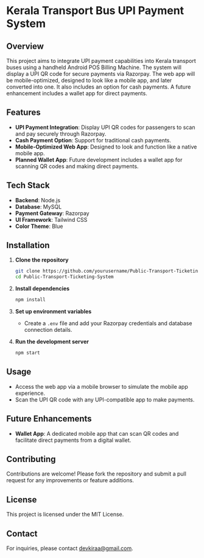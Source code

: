 # Kerala Transport Bus UPI Payment System

## Overview

This project aims to integrate UPI payment capabilities into Kerala transport buses using a handheld Android POS Billing Machine. The system will display a UPI QR code for secure payments via Razorpay. The web app will be mobile-optimized, designed to look like a mobile app, and later converted into one. It also includes an option for cash payments. A future enhancement includes a wallet app for direct payments.

## Features

- **UPI Payment Integration**: Display UPI QR codes for passengers to scan and pay securely through Razorpay.
- **Cash Payment Option**: Support for traditional cash payments.
- **Mobile-Optimized Web App**: Designed to look and function like a native mobile app.
- **Planned Wallet App**: Future development includes a wallet app for scanning QR codes and making direct payments.

## Tech Stack

- **Backend**: Node.js
- **Database**: MySQL
- **Payment Gateway**: Razorpay
- **UI Framework**: Tailwind CSS
- **Color Theme**: Blue

## Installation

1. **Clone the repository**
   ```bash
   git clone https://github.com/yourusername/Public-Transport-Ticketing-System.git
   cd Public-Transport-Ticketing-System
   ```

2. **Install dependencies**
   ```bash
   npm install
   ```

3. **Set up environment variables**
   - Create a `.env` file and add your Razorpay credentials and database connection details.

4. **Run the development server**
   ```bash
   npm start
   ```

## Usage

- Access the web app via a mobile browser to simulate the mobile app experience.
- Scan the UPI QR code with any UPI-compatible app to make payments.

## Future Enhancements

- **Wallet App**: A dedicated mobile app that can scan QR codes and facilitate direct payments from a digital wallet.

## Contributing

Contributions are welcome! Please fork the repository and submit a pull request for any improvements or feature additions.

## License

This project is licensed under the MIT License.

## Contact

For inquiries, please contact [devkiraa@gmail.com](mailto:devkiraa@gmail.com).
